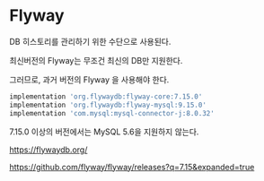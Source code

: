 # Flyway

DB 히스토리를 관리하기 위한 수단으로 사용된다.

최신버전의 Flyway는 무조건 최신의 DB만 지원한다.

그러므로, 과거 버전의 Flyway 을 사용해야 한다.

```groovy
implementation 'org.flywaydb:flyway-core:7.15.0'
implementation 'org.flywaydb:flyway-mysql:9.15.0'
implementation 'com.mysql:mysql-connector-j:8.0.32'
```

7.15.0 이상의 버전에서는 MySQL 5.6을 지원하지 않는다.

https://flywaydb.org/

https://github.com/flyway/flyway/releases?q=7.15&expanded=true
